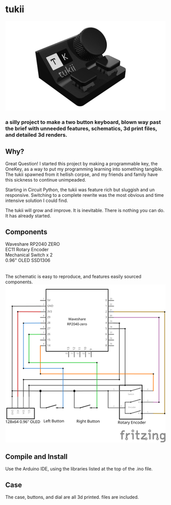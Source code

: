 # tukii
 ![image](https://github.com/BeardyMike/tukii/blob/main/case%20&%20schematic/case/side.png?raw=true)
 ### a silly project to make a two button keyboard, blown way past the brief with unneeded features, schematics, 3d print files, and detailed 3d renders.

 ## Why?
 Great Question! 
 I started this project by making a programmable key, the OneKey, as a way to put my programming learning into something tangible. The tukii spawned from it hellish corpse, 
 and my friends and family have this sickness to continue unimpeaded. 

 Starting in Circuit Python, the tukii was feature rich but sluggish and un responsive. Switching to a complete rewrite was the most obvious and time intensive solution I 
 could find.

 The tukii will grow and improve. It is inevitable. There is nothing you can do. It has already started.
 
 ## Components
 Waveshare RP2040 ZERO <br>
 EC11 Rotary Encoder <br>
 Mechanical Switch x 2<br>
 0.96" OLED SSD1306<br>
 <br><br>
 The schematic is easy to reproduce, and features easily sourced components. <br>
 ![image](https://raw.githubusercontent.com/BeardyMike/tukii/92573c717a01348e3904ba835759628ed55068f0/case%20%26%20schematic/schematic/tukii_schem.svg)

## Compile and Install
Use the Arduino IDE, using the libraries listed at the top of the .ino file.

## Case
The case, buttons, and dial are all 3d printed. files are included.
